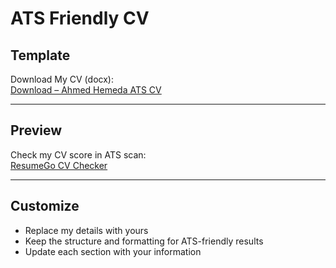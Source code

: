 # ATS Friendly CV

## Template
Download My CV (docx):  
[Download – Ahmed Hemeda ATS CV](https://github.com/user-attachments/files/21707118/Ahmed.Hemeda.-.CV.docx)
<hr>

## Preview
Check my CV score in ATS scan:  
[ResumeGo CV Checker](https://www.resumego.net/resume-checker/)
<hr>

## Customize
- Replace my details with yours  
- Keep the structure and formatting for ATS-friendly results  
- Update each section with your information
